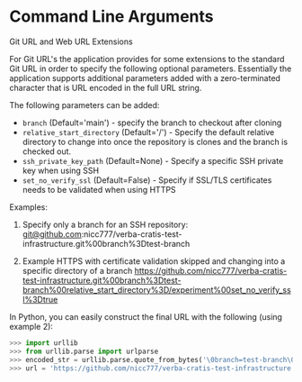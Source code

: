 # Command Line Arguments

Git URL and Web URL Extensions

For Git URL's the application provides for some extensions to the standard Git URL in order to specify the following optional parameters. Essentially the application supports additional parameters added with a zero-terminated character that is URL encoded in the full URL string.

The following parameters can be added:

* `branch` (Default='main') - specify the branch to checkout after cloning
* `relative_start_directory` (Default='/') - Specify the default relative directory to change into once the repository is clones and the branch is checked out.
* `ssh_private_key_path` (Default=None) - Specify a specific SSH private key when using SSH
* `set_no_verify_ssl` (Default=False) - Specify if SSL/TLS certificates needs to be validated when using HTTPS

Examples:

1) Specify only a branch for an SSH repository: 
    git@github.com:nicc777/verba-cratis-test-infrastructure.git%00branch%3Dtest-branch

2) Example HTTPS with certificate validation skipped and changing into a specific directory of a branch
    https://github.com/nicc777/verba-cratis-test-infrastructure.git%00branch%3Dtest-branch%00relative_start_directory%3D/experiment%00set_no_verify_ssl%3Dtrue

In Python, you can easily construct the final URL with the following (using example 2):

```python
>>> import urllib
>>> from urllib.parse import urlparse
>>> encoded_str = urllib.parse.quote_from_bytes('\0branch=test-branch\0relative_start_directory=/experiment{}set_no_verify_ssl=true'.encode('utf-8'))
>>> url = 'https://github.com/nicc777/verba-cratis-test-infrastructure.git{}'.format(encoded_str)
```